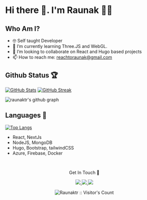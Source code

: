 # Hi there 👋. I'm Raunak 👨‍💻

## Who Am I?

- 🤓 Self taught Developer 
- 🌱 I’m currently learning Three.JS and WebGL.
- 👯 I’m looking to collaborate on React and Hugo based projects
- 📫 How to reach me: reachtoraunak@gmail.com


## Github Status 🏆

[![GitHub Stats](https://github-readme-stats.vercel.app/api?username=raunaktr&count_private=true&show_icons=true&hide_border=true&theme=tokyonight)](https://github-readme-stats.vercel.app/)
[![GitHub Streak](https://github-readme-streak-stats.herokuapp.com?user=raunaktr&theme=tokyonight&date_format=M%20j%5B%2C%20Y%5D)](https://git.io/streak-stats)
<br />

![raunaktr's github graph](https://activity-graph.herokuapp.com/graph?username=raunaktr&bg_color=1a1b26&color=c0caf5&line=545c7e&point=73daca&area=true&hide_border=true)
<br/>

## Languages 🌟
[![Top Langs](https://github-readme-stats.vercel.app/api/top-langs/?username=raunaktr&theme=tokyonight)](https://github.com/raunaktr/github-readme-stats)

 * React, NextJs
 * NodeJS, MongoDB
 * Hugo, Bootstrap, tailwindCSS
 * Azure, Firebase, Docker
  <br />

<p align="center">Get In Touch 📝</p>
<p align="center">
  <a href="https://www.linkedin.com/in/reachtoraunak/">
    <img src="https://img.shields.io/badge/LinkedIn-0077B5?style=for-the-badge&logo=linkedin&logoColor=white" />
  </a>
  <a href="mailto:reachtoraunak@gmail.com">
    <img src="https://img.shields.io/badge/Gmail-D14836?style=for-the-badge&logo=gmail&logoColor=white" />
  </a>
  <a href="https://stackoverflow.com/users/story/16496712">
    <img src="https://img.shields.io/badge/Stack_Overflow-FE7A16?style=for-the-badge&logo=stack-overflow&logoColor=white" />
  </a>
</p>


<p align="center"><img src="https://visitor-badge.laobi.icu/badge?page_id=raunaktr.raunaktr" alt="Raunaktr :: Visitor's Count" /></p>
